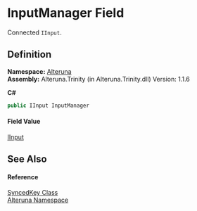 # InputManager Field


Connected `IInput`.



## Definition
**Namespace:** <a href="N_Alteruna">Alteruna</a>  
**Assembly:** Alteruna.Trinity (in Alteruna.Trinity.dll) Version: 1.1.6

**C#**
``` C#
public IInput InputManager
```



#### Field Value
<a href="T_Alteruna_IInput">IInput</a>

## See Also


#### Reference
<a href="T_Alteruna_SyncedKey">SyncedKey Class</a>  
<a href="N_Alteruna">Alteruna Namespace</a>  
